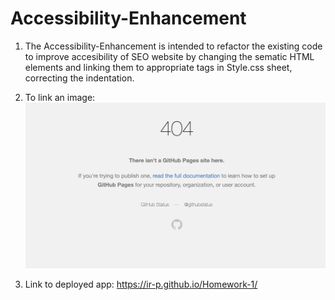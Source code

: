 # Accessibility-Enhancement
1. The Accessibility-Enhancement is intended to refactor the existing code to improve accesibility of SEO website by changing the sematic HTML elements and linking them to appropriate tags in Style.css sheet, correcting the indentation.
2. To link an image:
![Screen Shot Of The GitHub Link]("./../assets/images/screenshot.jpg)

3. Link to deployed app: https://ir-p.github.io/Homework-1/
   
